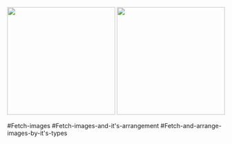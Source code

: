 
<img src = "https://user-images.githubusercontent.com/82731243/201742538-e3cf5238-499c-4266-81ca-999e9f30c4b0.png" width = "250"/>
<img src = "https://user-images.githubusercontent.com/82731243/202463614-e9c86a32-6d46-453f-ab72-8c24321a1122.png" width = "250"/>


#Fetch-images
#Fetch-images-and-it's-arrangement
#Fetch-and-arrange-images-by-it's-types
